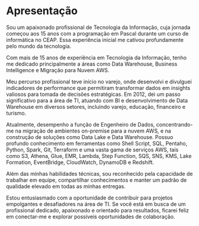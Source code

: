 # Apresentação

Sou um apaixonado profissional de Tecnologia da Informação, cuja jornada começou aos 15 anos com a programação em Pascal durante um curso de informática no CEAP. Essa experiência inicial me cativou profundamente pelo mundo da tecnologia.

Com mais de 15 anos de experiência em Tecnologia da Informação, tenho me dedicado principalmente a áreas como Data Warehouse, Business Intelligence e Migração para Nuvem AWS.

Meu percurso profissional teve início no varejo, onde desenvolvi e divulguei indicadores de performance que permitiram transformar dados em insights valiosos para tomada de decisões estratégicas. Em 2012, dei um passo significativo para a área de TI, atuando com BI e desenvolvimento de Data Warehouse em diversos setores, incluindo varejo, educação, financeiro e turismo.

Atualmente, desempenho a função de Engenheiro de Dados, concentrando-me na migração de ambientes on-premise para a nuvem AWS, e na construção de soluções como Data Lake e Data Warehouse. Possuo profundo conhecimento em ferramentas como Shell Script, SQL, Pentaho, Python, Spark, Git, Terraform e uma vasta gama de serviços AWS, tais como S3, Athena, Glue, EMR, Lambda, Step Function, SQS, SNS, KMS, Lake Formation, EventBridge, CloudWatch, DynamoDB e Redshift.

Além das minhas habilidades técnicas, sou reconhecido pela capacidade de trabalhar em equipe, compartilhar conhecimentos e manter um padrão de qualidade elevado em todas as minhas entregas.

Estou entusiasmado com a oportunidade de contribuir para projetos empolgantes e desafiadores na área de TI. Se você está em busca de um profissional dedicado, apaixonado e orientado para resultados, ficarei feliz em conectar-me e explorar possíveis oportunidades de colaboração.
